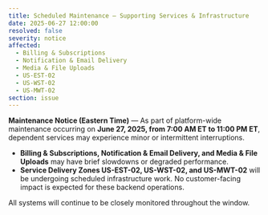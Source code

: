 ```yaml
---
title: Scheduled Maintenance — Supporting Services & Infrastructure
date: 2025-06-27 12:00:00
resolved: false
severity: notice
affected:
  - Billing & Subscriptions
  - Notification & Email Delivery
  - Media & File Uploads
  - US-EST-02
  - US-WST-02
  - US-MWT-02
section: issue
---
```


**Maintenance Notice (Eastern Time)** — As part of platform-wide maintenance occurring on **June 27, 2025, from 7:00 AM ET to 11:00 PM ET**, dependent services may experience minor or intermittent interruptions.

- **Billing & Subscriptions, Notification & Email Delivery, and Media & File Uploads** may have brief slowdowns or degraded performance.
- **Service Delivery Zones US-EST-02, US-WST-02, and US-MWT-02** will be undergoing scheduled infrastructure work. No customer-facing impact is expected for these backend operations.

All systems will continue to be closely monitored throughout the window.
